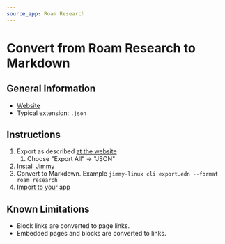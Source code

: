 ```yaml
---
source_app: Roam Research
---
```


# Convert from Roam Research to Markdown

## General Information

- [Website](https://roamresearch.com/)
- Typical extension: `.json`

## Instructions

1. Export as described [at the website](https://help.roam.garden/How-to-export-your-Roam-Graph)
    1. Choose "Export All" → "JSON"
2. [Install Jimmy](../index.md#installation)
3. Convert to Markdown. Example `jimmy-linux cli export.edn --format roam_research`
4. [Import to your app](../import_instructions.md)

## Known Limitations

- Block links are converted to page links.
- Embedded pages and blocks are converted to links.
